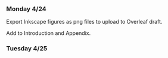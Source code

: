 ### Monday 4/24

Export Inkscape figures as png files to upload to Overleaf draft.

Add to Introduction and Appendix.

### Tuesday 4/25

